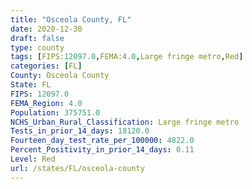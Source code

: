 ```yaml
---
title: "Osceola County, FL"
date: 2020-12-30
draft: false
type: county
tags: [FIPS:12097.0,FEMA:4.0,Large fringe metro,Red]
categories: [FL]
County: Osceola County
State: FL
FIPS: 12097.0
FEMA_Region: 4.0
Population: 375751.0
NCHS_Urban_Rural_Classification: Large fringe metro
Tests_in_prior_14_days: 18120.0
Fourteen_day_test_rate_per_100000: 4822.0
Percent_Positivity_in_prior_14_days: 0.11
Level: Red
url: /states/FL/osceola-county
---
```



